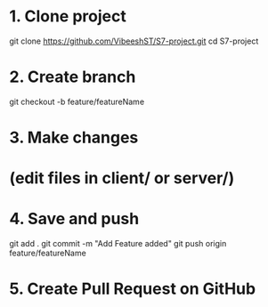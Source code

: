 # 1. Clone project
git clone https://github.com/VibeeshST/S7-project.git
cd S7-project

# 2. Create branch
git checkout -b feature/featureName

# 3. Make changes
# (edit files in client/ or server/)

# 4. Save and push
git add .
git commit -m "Add Feature added"
git push origin feature/featureName

# 5. Create Pull Request on GitHub

